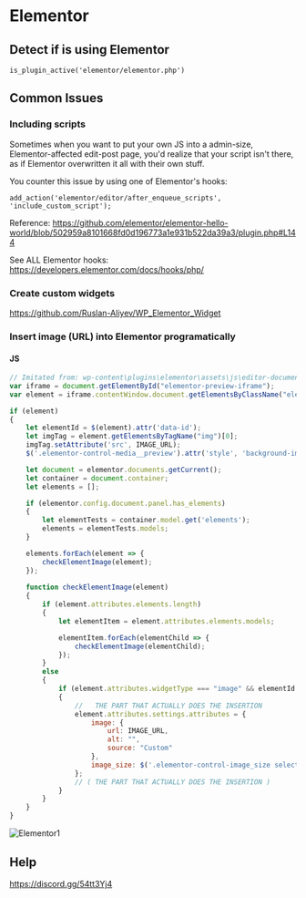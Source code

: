 # Elementor

## Detect if is using Elementor

`is_plugin_active('elementor/elementor.php')`

## Common Issues

### Including scripts

Sometimes when you want to put your own JS into a admin-size, Elementor-affected edit-post page, you'd realize that your script isn't there, as if Elementor overwritten it all with their own stuff.

You counter this issue by using one of Elementor's hooks:

`add_action('elementor/editor/after_enqueue_scripts', 'include_custom_script');`

Reference: https://github.com/elementor/elementor-hello-world/blob/502959a8101668fd0d196773a1e931b522da39a3/plugin.php#L144

See ALL Elementor hooks: https://developers.elementor.com/docs/hooks/php/

### Create custom widgets

https://github.com/Ruslan-Aliyev/WP_Elementor_Widget

### Insert image (URL) into Elementor programatically

#### JS

```js
// Imitated from: wp-content\plugins\elementor\assets\js\editor-document.js container.model.get('elements')
var iframe = document.getElementById("elementor-preview-iframe");
var element = iframe.contentWindow.document.getElementsByClassName("elementor-element-editable")[0];

if (element) 
{
    let elementId = $(element).attr('data-id');
    let imgTag = element.getElementsByTagName("img")[0];
    imgTag.setAttribute('src', IMAGE_URL);
    $('.elementor-control-media__preview').attr('style', 'background-image: url("' + IMAGE_URL + '");');

    let document = elementor.documents.getCurrent();
    let container = document.container;
    let elements = [];

    if (elementor.config.document.panel.has_elements) 
    {
        let elementTests = container.model.get('elements');
        elements = elementTests.models;
    }

    elements.forEach(element => {
        checkElementImage(element);
    });
    
    function checkElementImage(element) 
    {
        if (element.attributes.elements.length) 
        {
            let elementItem = element.attributes.elements.models;

            elementItem.forEach(elementChild => {
                checkElementImage(elementChild);
            });
        } 
        else 
        {
            if (element.attributes.widgetType === "image" && elementId === element.attributes.id) 
            {
                //   THE PART THAT ACTUALLY DOES THE INSERTION
                element.attributes.settings.attributes = {
                    image: {
                        url: IMAGE_URL,
                        alt: "",
                        source: "Custom"
                    },
                    image_size: $('.elementor-control-image_size select[data-setting="image_size"]').val()
                };
                // ( THE PART THAT ACTUALLY DOES THE INSERTION )
            }
        }
    }
}
```

![Elementor1](https://user-images.githubusercontent.com/20809372/178475851-c5e3da8a-0ea6-49de-937d-0c47556a913f.png)


## Help

https://discord.gg/54tt3Yj4
